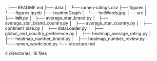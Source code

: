 .
├── README.md
├── data
│   └── ramen-ratings.csv
├── figures
│   └── figures.ipynb
├── readmeGraph
│   └── hotWords.jpg
├── src
│   ├── __init__.py
│   ├── average_star_brand.py
│   ├── average_star_brand_country.py
│   ├── average_star_country.py
│   ├── continent_size.py
│   ├── dataLoader.py
│   ├── global_and_country_preference.py
│   ├── heatmap_average_rating.py
│   ├── heatmap_number_brand.py
│   ├── heatmap_number_review.py
│   └── ramen_wordcloud.py
└── structure.md

4 directories, 16 files
